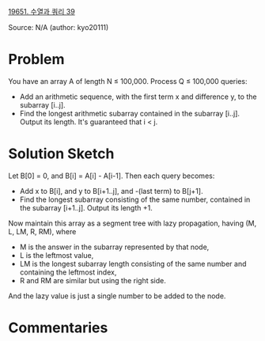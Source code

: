 [19651. 수열과 쿼리 39](https://www.acmicpc.net/problem/19651)

Source: N/A
(author: kyo20111)


# Problem

You have an array A of length N ≤ 100,000. Process Q ≤ 100,000 queries:

* Add an arithmetic sequence, with the first term x and difference y, to the subarray [i..j].
* Find the longest arithmetic subarray contained in the subarray [i..j]. Output its length. It's guaranteed that i < j.

# Solution Sketch

Let B[0] = 0, and B[i] = A[i] - A[i-1]. Then each query becomes:

* Add x to B[i], and y to B[i+1..j], and -(last term) to B[j+1].
* Find the longest subarray consisting of the same number, contained in the subarray [i+1..j]. Output its length +1.

Now maintain this array as a segment tree with lazy propagation, having (M, L, LM, R, RM), where

* M is the answer in the subarray represented by that node,
* L is the leftmost value,
* LM is the longest subarray length consisting of the same number and containing the leftmost index,
* R and RM are similar but using the right side.

And the lazy value is just a single number to be added to the node.

# Commentaries
